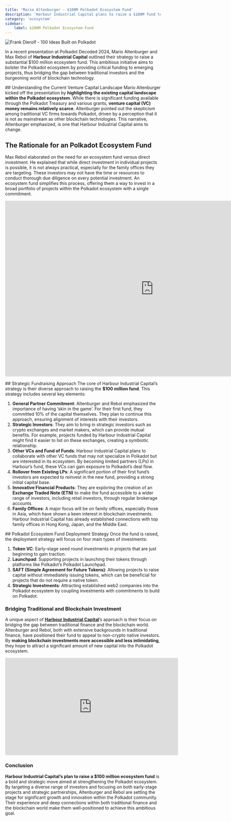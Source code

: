 ```yaml
---
title: 'Mario Altenburger - $100M Polkadot Ecosystem Fund'
description: 'Harbour Industrial Capital plans to raise a $100M fund to boost the Polkadot ecosystem, bridging traditional and blockchain investments.'
category: 'ecosystem'
sidebar:
    label: $100M Polkadot Ecosystem Fund
---
```


![Frank Dierolf - 100 Ideas Built on Polkadot](/sub0-2024/100-ideas-to-built-on-polkadot.webp)

In a recent presentation at Polkadot Decoded 2024, Mario Altenburger and Max Rebol of **Harbour Industrial Capital** outlined their strategy to raise a substantial $100 million ecosystem fund. This ambitious initiative aims to bolster the Polkadot ecosystem by providing critical funding to emerging projects, thus bridging the gap between traditional investors and the burgeoning world of blockchain technology.

## Understanding the Current Venture Capital Landscape
Mario Altenburger kicked off the presentation by **highlighting the existing capital landscape within the Polkadot ecosystem**. While there is significant funding available through the Polkadot Treasury and various grants, **venture capital (VC) money remains relatively scarce**. Altenburger pointed out the skepticism among traditional VC firms towards Polkadot, driven by a perception that it is not as mainstream as other blockchain technologies. This narrative, Altenburger emphasized, is one that Harbour Industrial Capital aims to change.

## The Rationale for an Polkadot Ecosystem Fund
Max Rebol elaborated on the need for an ecosystem fund versus direct investment. He explained that while direct investment in individual projects is possible, it is not always practical, especially for the family offices they are targeting. These investors may not have the time or resources to conduct thorough due diligence on every potential investment. An ecosystem fund simplifies this process, offering them a way to invest in a broad portfolio of projects within the Polkadot ecosystem with a single commitment.

<iframe allowfullscreen="allowfullscreen" frameborder="0" height="569" src="https://docs.google.com/presentation/d/e/2PACX-1vSmGJHVgQprcGIjB1GtWBymMpQmAj37NJqe7yIBH6BkfdoEB9SG3JX99XZ75lbI-CmDBv33C7YhgKpy/embed?start=false&loop=false&delayms=60000" width="960"></iframe>

## Strategic Fundraising Approach
The core of Harbour Industrial Capital’s strategy is their diverse approach to raising the **$100 million fund**. This strategy includes several key elements:
1. **General Partner Commitment**: Altenburger and Rebol emphasized the importance of having ‘skin in the game’. For their first fund, they committed 10% of the capital themselves. They plan to continue this approach, ensuring alignment of interests with their investors.
2. **Strategic Investors**: They aim to bring in strategic investors such as crypto exchanges and market makers, which can provide mutual benefits. For example, projects funded by Harbour Industrial Capital might find it easier to list on these exchanges, creating a symbiotic relationship.
3. **Other VCs and Fund of Funds**: Harbour Industrial Capital plans to collaborate with other VC funds that may not specialize in Polkadot but are interested in its ecosystem. By becoming limited partners (LPs) in Harbour’s fund, these VCs can gain exposure to Polkadot’s deal flow.
4. **Rollover from Existing LPs**: A significant portion of their first fund’s investors are expected to reinvest in the new fund, providing a strong initial capital base.
5. **Innovative Financial Products**: They are exploring the creation of an **Exchange Traded Note (ETN)** to make the fund accessible to a wider range of investors, including retail investors, through regular brokerage accounts.
6. **Family Offices**: A major focus will be on family offices, especially those in Asia, which have shown a keen interest in blockchain investments. Harbour Industrial Capital has already established connections with top family offices in Hong Kong, Japan, and the Middle East.

## Polkadot Ecosystem Fund Deployment Strategy
Once the fund is raised, the deployment strategy will focus on four main types of investments:
1. **Token VC**: Early-stage seed round investments in projects that are just beginning to gain traction.
2. **Launchpad**: Supporting projects in launching their tokens through platforms like Polkadot’s Polkadot Launchpad.
3. **SAFT (Simple Agreement for Future Tokens)**: Allowing projects to raise capital without immediately issuing tokens, which can be beneficial for projects that do not require a native token.
4. **Strategic Investments**: Attracting established web2 companies into the Polkadot ecosystem by coupling investments with commitments to build on Polkadot.

### Bridging Traditional and Blockchain Investment
A unique aspect of [**Harbour Industrial Capital**](https://dablock.com/ecosystem/harbour-industrial-capital/)’s approach is their focus on bridging the gap between traditional finance and the blockchain world. Altenburger and Rebol, both with extensive backgrounds in traditional finance, have positioned their fund to appeal to non-crypto native investors. By **making blockchain investments more accessible and less intimidating**, they hope to attract a significant amount of new capital into the Polkadot ecosystem.

<iframe allowfullscreen="allowfullscreen" frameborder="0" height="315" src="https://www.youtube.com/embed/_sVkpYULLEo?si=GKWauBn7YINp4eST" title="YouTube video player" width="560"></iframe>

### Conclusion
**Harbour Industrial Capital’s plan to raise a $100 million ecosystem fund** is a bold and strategic move aimed at strengthening the Polkadot ecosystem. By targeting a diverse range of investors and focusing on both early-stage projects and strategic partnerships, Altenburger and Rebol are setting the stage for significant growth and innovation within the Polkadot community. Their experience and deep connections within both traditional finance and the blockchain world make them well-positioned to achieve this ambitious goal.